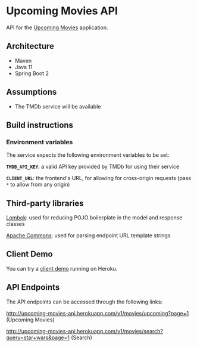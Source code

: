 # Upcoming Movies API

API for the [Upcoming Movies](https://upcoming-movies-client.herokuapp.com) application.


## Architecture

* Maven
* Java 11
* Spring Boot 2


## Assumptions

* The TMDb service will be available


## Build instructions

### Environment variables

The service expects the following environment variables to be set:

**`TMDB_API_KEY`**:
a valid API key provided by TMDb for using their service

**`CLIENT_URL`**:
the frontend's URL, for allowing for cross-origin requests (pass `*` to allow from any origin)


## Third-party libraries

[Lombok](https://projectlombok.org/):
used for reducing POJO boilerplate in the model and response classes

[Apache Commons](https://commons.apache.org/):
used for parsing endpoint URL template strings


## Client Demo

You can try a [client demo](https://upcoming-movies-client.herokuapp.com/) running on Heroku.


## API Endpoints

The API endpoints can be accessed through the following links:

http://upcoming-movies-api.herokuapp.com/v1/movies/upcoming?page=1 (Upcoming Movies)

http://upcoming-movies-api.herokuapp.com/v1/movies/search?query=star+wars&page=1 (Search)
